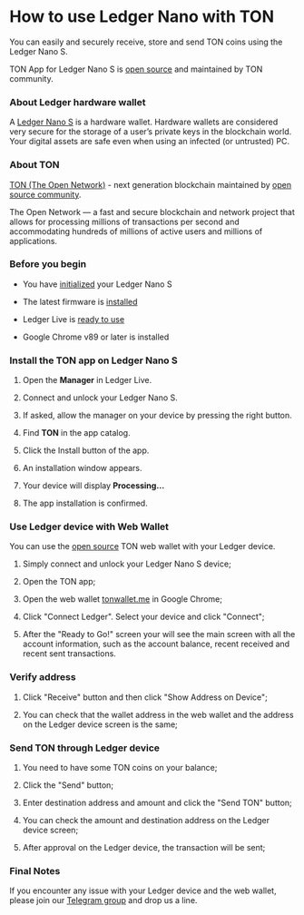 # How to use Ledger Nano with TON

You can easily and securely receive, store and send TON coins using the Ledger Nano S.

TON App for Ledger Nano S is [open source](https://github.com/newton-blockchain/ledger-app-ton) and maintained by TON community.

### About Ledger hardware wallet

A [Ledger Nano S](https://shop.ledger.com/products/ledger-nano-s) is a hardware wallet. Hardware wallets are considered very secure for the storage of a user’s private keys in the blockchain world. Your digital assets are safe even when using an infected (or untrusted) PC.

### About TON

[TON (The Open Network)](https://toncoin.org) - next generation blockchain maintained by [open source community](https://github.com/newton-blockchain).

The Open Network — a fast and secure blockchain and network project that allows for processing millions of transactions per second and accommodating hundreds of millions of active users and millions of applications.

### Before you begin

* You have [initialized](https://support.ledgerwallet.com/hc/en-us/articles/360000613793) your Ledger Nano S

* The latest firmware is [installed](https://support.ledgerwallet.com/hc/en-us/articles/360002731113-Update-Ledger-Nano-S-firmware)

* Ledger Live is [ready to use](https://support.ledgerwallet.com/hc/en-us/articles/360006395233-Take-your-first-steps)

* Google Chrome v89 or later is installed


### Install the TON app on Ledger Nano S

1. Open the **Manager** in Ledger Live.

2. Connect and unlock your Ledger Nano S.

3. If asked, allow the manager on your device by pressing the right button.

4. Find **TON** in the app catalog.

5. Click the Install button of the app.

6. An installation window appears.

7. Your device will display **Processing…**

8. The app installation is confirmed.

### Use Ledger device with Web Wallet

You can use the [open source](https://github.com/toncenter/ton-wallet) TON web wallet with your Ledger device.

1. Simply connect and unlock your Ledger Nano S device;

2. Open the TON app;

3. Open the web wallet [tonwallet.me](https://tonwallet.me) in Google Chrome;

4. Click "Connect Ledger". Select your device and click "Connect";

5. After the "Ready to Go!" screen your will see the main screen with all the account information, such as the account balance, recent received and recent sent transactions.

### Verify address

1. Click "Receive" button and then click "Show Address on Device";

2. You can check that the wallet address in the web wallet and the address on the Ledger device screen is the same;

### Send TON through Ledger device

1. You need to have some TON coins on your balance;

2. Click the "Send" button;

3. Enter destination address and amount and click the "Send TON" button;

4. You can check the amount and destination address on the Ledger device screen;

5. After approval on the Ledger device, the transaction will be sent;

### Final Notes

If you encounter any issue with your Ledger device and the web wallet, please join our [Telegram group](https://t.me/ton_research) and drop us a line.